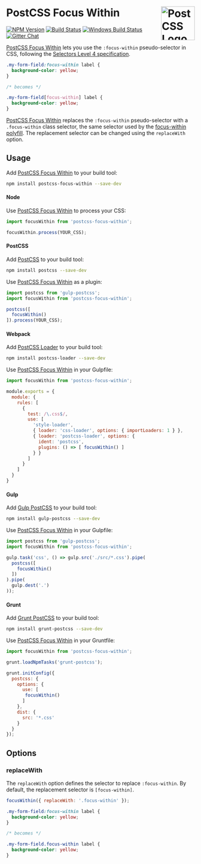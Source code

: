 # PostCSS Focus Within [<img src="https://postcss.github.io/postcss/logo.svg" alt="PostCSS Logo" width="90" height="90" align="right">][postcss]

[![NPM Version][npm-img]][npm-url]
[![Build Status][cli-img]][cli-url]
[![Windows Build Status][win-img]][win-url]
[![Gitter Chat][git-img]][git-url]

[PostCSS Focus Within] lets you use the `:focus-within` pseudo-selector in
CSS, following the [Selectors Level 4 specification].

```css
.my-form-field:focus-within label {
  background-color: yellow;
}

/* becomes */

.my-form-field[focus-within] label {
  background-color: yellow;
}
```

[PostCSS Focus Within] replaces the `:focus-within` pseudo-selector with a
`.focus-within` class selector, the same selector used by the
[focus-within polyfill]. The replacement selector can be changed using the
`replaceWith` option.

## Usage

Add [PostCSS Focus Within] to your build tool:

```bash
npm install postcss-focus-within --save-dev
```

#### Node

Use [PostCSS Focus Within] to process your CSS:

```js
import focusWithin from 'postcss-focus-within';

focusWithin.process(YOUR_CSS);
```

#### PostCSS

Add [PostCSS] to your build tool:

```bash
npm install postcss --save-dev
```

Use [PostCSS Focus Within] as a plugin:

```js
import postcss from 'gulp-postcss';
import focusWithin from 'postcss-focus-within';

postcss([
  focusWithin()
]).process(YOUR_CSS);
```

#### Webpack

Add [PostCSS Loader] to your build tool:

```bash
npm install postcss-loader --save-dev
```

Use [PostCSS Focus Within] in your Gulpfile:

```js
import focusWithin from 'postcss-focus-within';

module.exports = {
  module: {
    rules: [
      {
        test: /\.css$/,
        use: [
          'style-loader',
          { loader: 'css-loader', options: { importLoaders: 1 } },
          { loader: 'postcss-loader', options: {
            ident: 'postcss',
            plugins: () => [ focusWithin() ]
          } }
        ]
      }
    ]
  }
}
```

#### Gulp

Add [Gulp PostCSS] to your build tool:

```bash
npm install gulp-postcss --save-dev
```

Use [PostCSS Focus Within] in your Gulpfile:

```js
import postcss from 'gulp-postcss';
import focusWithin from 'postcss-focus-within';

gulp.task('css', () => gulp.src('./src/*.css').pipe(
  postcss([
    focusWithin()
  ])
).pipe(
  gulp.dest('.')
));
```

#### Grunt

Add [Grunt PostCSS] to your build tool:

```bash
npm install grunt-postcss --save-dev
```

Use [PostCSS Focus Within] in your Gruntfile:

```js
import focusWithin from 'postcss-focus-within';

grunt.loadNpmTasks('grunt-postcss');

grunt.initConfig({
  postcss: {
    options: {
      use: [
       focusWithin()
      ]
    },
    dist: {
      src: '*.css'
    }
  }
});
```

## Options

### replaceWith

The `replaceWith` option defines the selector to replace `:focus-within`. By
default, the replacement selector is `[focus-within]`.

```js
focusWithin({ replaceWith: '.focus-within' });
```

```css
.my-form-field:focus-within label {
  background-color: yellow;
}

/* becomes */

.my-form-field.focus-within label {
  background-color: yellow;
}
```

[npm-url]: https://www.npmjs.com/package/postcss-focus-within
[npm-img]: https://img.shields.io/npm/v/postcss-focus-within.svg
[cli-url]: https://travis-ci.org/jonathantneal/postcss-focus-within
[cli-img]: https://img.shields.io/travis/jonathantneal/postcss-focus-within.svg
[win-url]: https://ci.appveyor.com/project/jonathantneal/postcss-focus-within
[win-img]: https://img.shields.io/appveyor/ci/jonathantneal/postcss-focus-within.svg
[git-url]: https://gitter.im/postcss/postcss
[git-img]: https://img.shields.io/badge/chat-gitter-blue.svg

[focus-within polyfill]: https://github.com/jonathantneal/focus-within
[Gulp PostCSS]: https://github.com/postcss/gulp-postcss
[Grunt PostCSS]: https://github.com/nDmitry/grunt-postcss
[PostCSS]: https://github.com/postcss/postcss
[PostCSS Focus Within]: https://github.com/jonathantneal/postcss-focus-within
[PostCSS Loader]: https://github.com/postcss/postcss-loader
[Selectors Level 4 specification]: https://www.w3.org/TR/selectors-4/#the-focus-within-pseudo
